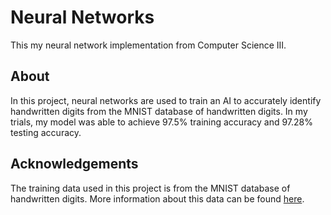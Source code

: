 # Neural Networks

This my neural network implementation from Computer Science III.

## About

In this project, neural networks are used to train an AI to accurately identify handwritten digits from the MNIST database of handwritten digits. In my trials, my model was able to achieve 97.5% training accuracy and 97.28% testing accuracy. 

## Acknowledgements

The training data used in this project is from the MNIST database of handwritten digits. More information about this data can be found [here](http://yann.lecun.com/exdb/mnist/).

